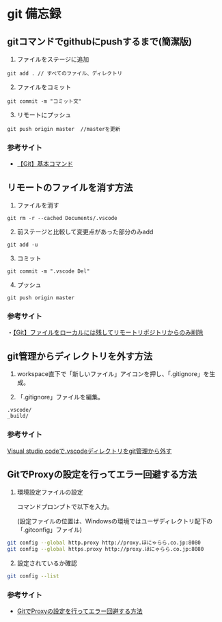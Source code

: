 # git 備忘録



## gitコマンドでgithubにpushするまで(簡潔版)

1. ファイルをステージに追加
```
git add . // すべてのファイル、ディレクトリ
```

2. ファイルをコミット
```
git commit -m "コミット文"
```

3. リモートにプッシュ
```
git push origin master  //masterを更新
```

### 参考サイト
- [【Git】基本コマンド](https://qiita.com/konweb/items/621722f67fdd8f86a017)



## リモートのファイルを消す方法

1. ファイルを消す
```git
git rm -r --cached Documents/.vscode
```
2. 前ステージと比較して変更点があった部分のみadd
```git
git add -u
```
3. コミット
```git
git commit -m ".vscode Del"
```
4. プッシュ
```git
git push origin master
```

### 参考サイト
・[【Git】ファイルをローカルには残してリモートリポジトリからのみ削除](http://mimaunes.hatenablog.com/entry/20150817/1439741937)



## git管理からディレクトリを外す方法

1. workspace直下で「新しいファイル」アイコンを押し、「.gitignore」を生成。

2. 「.gitignore」ファイルを編集。
```.gitignore
.vscode/
_build/
```

### 参考サイト
[Visual studio codeで.vscodeディレクトリをgit管理から外す](https://qiita.com/EngTks/items/a4f875956f0b087668f6)



## GitでProxyの設定を行ってエラー回避する方法

1. 環境設定ファイルの設定

   コマンドプロンプトで以下を入力。

    (設定ファイルの位置は、Windowsの環境ではユーザディレクトリ配下の「.gitconfig」ファイル) 

```bash
git config --global http.proxy http://proxy.ほにゃらら.co.jp:8080
git config --global https.proxy http://proxy.ほにゃらら.co.jp:8080
```

2. 設定されているか確認

```bash
git config --list
```

### 参考サイト

- [GitでProxyの設定を行ってエラー回避する方法]( https://git-manual.net/git-proxy-error/ )


